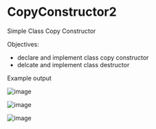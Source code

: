 # CopyConstructor2
Simple Class Copy Constructor


Objectives:
- declare and implement class copy constructor
- delcate and implement class destructor

Example output

![image](https://user-images.githubusercontent.com/97081479/188621207-0f953d25-623e-4e59-a689-80984d6598bb.png)

![image](https://user-images.githubusercontent.com/97081479/188621370-8dad5170-94c3-4bd1-ac56-ecacfc16ede6.png)

![image](https://user-images.githubusercontent.com/97081479/188621538-1f45938b-5194-4874-95fb-7779ea36e759.png)

